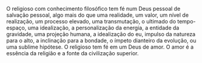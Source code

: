 ﻿O religioso com conhecimento filosófico tem fé num Deus pessoal de salvação pessoal, algo mais do que uma realidade, um valor, um nível de realização, um processo elevado, uma transmutação, o ultimado do tempo-espaço, uma idealização, a personalização da energia, a entidade da gravidade, uma projeção humana, a idealização do eu, impulso da natureza para o alto, a inclinação para a bondade, o ímpeto dianteiro da evolução, ou uma sublime hipótese. O religioso tem fé em um Deus de amor. O amor é a essência da religião e a fonte da civilização superior.